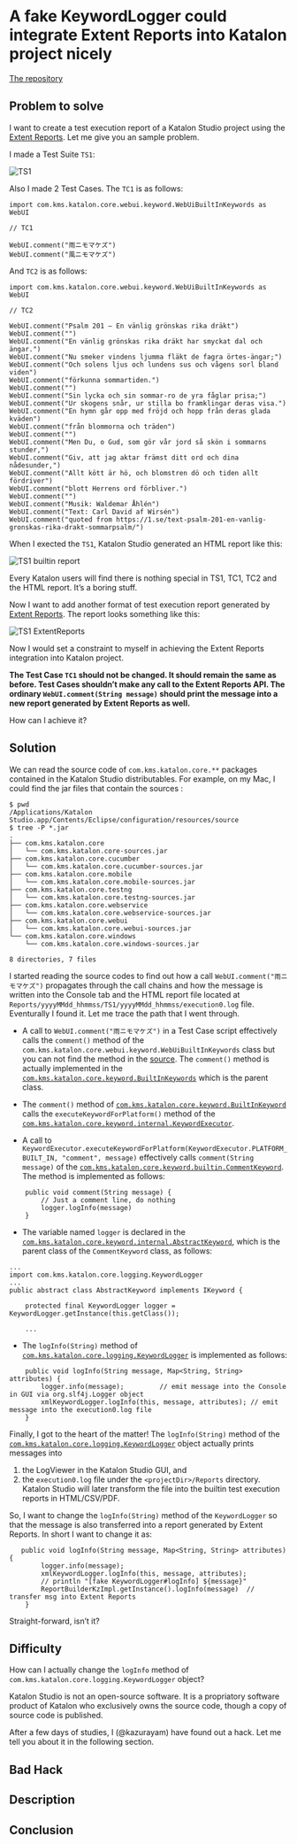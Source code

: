 # A fake KeywordLogger could integrate Extent Reports into Katalon project nicely

[The repository](https://kazurayam.github.io/KS_Fake_KeywordLogger_Integrates_ExtentReports/)

## Problem to solve

I want to create a test execution report of a Katalon Studio project using the [Extent Reports](https://extentreports.com/). Let me give you an sample problem.

I made a Test Suite `TS1`:

![TS1](https://kazurayam.github.io/KS_Fake_KeywordLogger_Integrates_ExtentReports/images/TS1.png)

Also I made 2 Test Cases. The `TC1` is as follows:

    import com.kms.katalon.core.webui.keyword.WebUiBuiltInKeywords as WebUI

    // TC1

    WebUI.comment("雨ニモマケズ")
    WebUI.comment("風ニモマケズ")

And `TC2` is as follows:

    import com.kms.katalon.core.webui.keyword.WebUiBuiltInKeywords as WebUI

    // TC2

    WebUI.comment("Psalm 201 – En vänlig grönskas rika dräkt")
    WebUI.comment("")
    WebUI.comment("En vänlig grönskas rika dräkt har smyckat dal och ängar.")
    WebUI.comment("Nu smeker vindens ljumma fläkt de fagra örtes-ängar;")
    WebUI.comment("Och solens ljus och lundens sus och vågens sorl bland viden")
    WebUI.comment("förkunna sommartiden.")
    WebUI.comment("")
    WebUI.comment("Sin lycka och sin sommar-ro de yra fåglar prisa;")
    WebUI.comment("Ur skogens snår, ur stilla bo framklingar deras visa.")
    WebUI.comment("En hymn går opp med fröjd och hopp från deras glada kväden")
    WebUI.comment("från blommorna och träden")
    WebUI.comment("")
    WebUI.comment("Men Du, o Gud, som gör vår jord så skön i sommarns stunder,")
    WebUI.comment("Giv, att jag aktar främst ditt ord och dina nådesunder,")
    WebUI.comment("Allt kött är hö, och blomstren dö och tiden allt fördriver")
    WebUI.comment("blott Herrens ord förbliver.")
    WebUI.comment("")
    WebUI.comment("Musik: Waldemar Åhlén")
    WebUI.comment("Text: Carl David af Wirsén")
    WebUI.comment("quoted from https://1.se/text-psalm-201-en-vanlig-gronskas-rika-drakt-sommarpsalm/")

When I exected the `TS1`, Katalon Studio generated an HTML report like this:

![TS1 builtin report](https://kazurayam.github.io/KS_Fake_KeywordLogger_Integrates_ExtentReports/images/TS1_builtin_report.png)

Every Katalon users will find there is nothing special in TS1, TC1, TC2 and the HTML report. It’s a boring stuff.

Now I want to add another format of test execution report generated by [Extent Reports](https://extentreports.com/). The report looks something like this:

![TS1 ExtentReports](https://kazurayam.github.io/KS_Fake_KeywordLogger_Integrates_ExtentReports/images/TS1_ExtentReports.png)

Now I would set a constraint to myself in achieving the Extent Reports integration into Katalon project.

**The Test Case `TC1` should not be changed. It should remain the same as before. Test Cases shouldn’t make any call to the Extent Reports API. The ordinary `WebUI.comment(String message)` should print the message into a new report generated by Extent Reports as well.**

How can I achieve it?

## Solution

We can read the source code of `com.kms.katalon.core.**` packages contained in the Katalon Studio distributables. For example, on my Mac, I could find the jar files that contain the sources :

    $ pwd
    /Applications/Katalon Studio.app/Contents/Eclipse/configuration/resources/source
    $ tree -P *.jar
    .
    ├── com.kms.katalon.core
    │   └── com.kms.katalon.core-sources.jar
    ├── com.kms.katalon.core.cucumber
    │   └── com.kms.katalon.core.cucumber-sources.jar
    ├── com.kms.katalon.core.mobile
    │   └── com.kms.katalon.core.mobile-sources.jar
    ├── com.kms.katalon.core.testng
    │   └── com.kms.katalon.core.testng-sources.jar
    ├── com.kms.katalon.core.webservice
    │   └── com.kms.katalon.core.webservice-sources.jar
    ├── com.kms.katalon.core.webui
    │   └── com.kms.katalon.core.webui-sources.jar
    └── com.kms.katalon.core.windows
        └── com.kms.katalon.core.windows-sources.jar

    8 directories, 7 files

I started reading the source codes to find out how a call `WebUI.comment("雨ニモマケズ")` propagates through the call chains and how the message is written into the Console tab and the HTML report file located at `Reports/yyyyMMdd_hhmmss/TS1/yyyyMMdd_hhmmss/execution0.log` file. Eventurally I found it. Let me trace the path that I went through.

-   A call to `WebUI.comment("雨ニモマケズ")` in a Test Case script effectively calls the `comment()` method of the `com.kms.katalon.core.webui.keyword.WebUiBuiltInKeywords` class but you can not find the method in the [source](https://github.com/kazurayam/KS_Fake_KeywordLogger_Integrates_ExtentReports/blob/main/docs/katalon-studio-source/10.0.0/source/com.kms.katalon.core.webui/com/kms/katalon/core/webui/keyword/WebUiBuiltInKeywords.groovy). The `comment()` method is actually implemented in the [`com.kms.katalon.core.keyword.BuiltInKeywords`](https://github.com/kazurayam/KS_Fake_KeywordLogger_Integrates_ExtentReports/blob/main/docs/katalon-studio-source/10.0.0/source/com.kms.katalon.core/com/kms/katalon/core/keyword/BuiltinKeywords.groovy) which is the parent class.

-   The `comment()` method of [`com.kms.katalon.core.keyword.BuiltInKeyword`](https://github.com/kazurayam/KS_Fake_KeywordLogger_Integrates_ExtentReports/blob/main/docs/katalon-studio-source/10.0.0/source/com.kms.katalon.core/com/kms/katalon/core/keyword/BuiltinKeywords.groovy) calls the `executeKeywordForPlatform()` method of the [`com.kms.katalon.core.keyword.internal.KeywordExecutor`](https://github.com/kazurayam/KS_Fake_KeywordLogger_Integrates_ExtentReports/blob/main/docs/katalon-studio-source/10.0.0/source/com.kms.katalon.core/com/kms/katalon/core/keyword/internal/KeywordExecutor.groovy).

-   A call to `KeywordExecutor.executeKeywordForPlatform(KeywordExecutor.PLATFORM_BUILT_IN, "comment", message)` effectively calls `comment(String message)` of the [`com.kms.katalon.core.keyword.builtin.CommentKeyword`](https://github.com/kazurayam/KS_Fake_KeywordLogger_Integrates_ExtentReports/blob/main/docs/katalon-studio-source/10.0.0/source/com.kms.katalon.core/com/kms/katalon/core/keyword/builtin/CommentKeyword.groovy). The method is implemented as follows:

<!-- -->

        public void comment(String message) {
            // Just a comment line, do nothing
            logger.logInfo(message)
        }

-   The variable named `logger` is declared in the [`com.kms.katalon.core.keyword.internal.AbstractKeyword`](https://github.com/kazurayam/KS_Fake_KeywordLogger_Integrates_ExtentReports/blob/main/docs/katalon-studio-source/10.0.0/source/com.kms.katalon.core/com/kms/katalon/core/keyword/internal/AbstractKeyword.groovy), which is the parent class of the `CommentKeyword` class, as follows:

<!-- -->

    ...
    import com.kms.katalon.core.logging.KeywordLogger
    ...
    public abstract class AbstractKeyword implements IKeyword {

        protected final KeywordLogger logger = KeywordLogger.getInstance(this.getClass());

        ...

-   The `logInfo(String)` method of [`com.kms.katalon.core.logging.KeywordLogger`](https://github.com/kazurayam/KS_Fake_KeywordLogger_Integrates_ExtentReports/blob/main/docs/katalon-studio-source/10.0.0/source/com.kms.katalon.core/com/kms/katalon/core/logging/KeywordLogger.java) is implemented as follows:

<!-- -->

        public void logInfo(String message, Map<String, String> attributes) {
            logger.info(message);         // emit message into the Console in GUI via org.slf4j.Logger object
            xmlKeywordLogger.logInfo(this, message, attributes); // emit message into the execution0.log file
        }

Finally, I got to the heart of the matter! The `logInfo(String)` method of the [`com.kms.katalon.core.logging.KeywordLogger`](https://github.com/kazurayam/KS_Fake_KeywordLogger_Integrates_ExtentReports/blob/main/docs/katalon-studio-source/10.0.0/source/com.kms.katalon.core/com/kms/katalon/core/logging/KeywordLogger.java) object actually prints messages into
1. the LogViewer in the Katalon Studio GUI, and
2. the `execution0.log` file under the `<projectDir>/Reports` directory. Katalon Studio will later transform the file into the builtin test execution reports in HTML/CSV/PDF.

So, I want to change the `logInfo(String)` method of the `KeywordLogger` so that the message is also transferred into a report generated by Extent Reports. In short I want to change it as:

       public void logInfo(String message, Map<String, String> attributes) {
            logger.info(message);
            xmlKeywordLogger.logInfo(this, message, attributes);
            // println "[fake KeywordLogger#logInfo] ${message}"
            ReportBuilderKzImpl.getInstance().logInfo(message)  // transfer msg into Extent Reports
        }

Straight-forward, isn’t it?

## Difficulty

How can I actually change the `logInfo` method of `com.kms.katalon.core.logging.KeywordLogger` object?

Katalon Studio is not an open-source software. It is a propriatory software product of Katalon who exclusively owns the source code, though a copy of source code is published.

After a few days of studies, I (@kazurayam) have found out a hack. Let me tell you about it in the following section.

## Bad Hack

## Description

## Conclusion
